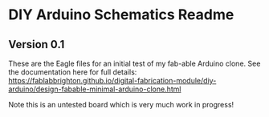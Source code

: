 # DIY Arduino Schematics Readme

## Version 0.1

These are the Eagle files for an initial test of my fab-able Arduino clone.
See the documentation here for full details:
https://fablabbrighton.github.io/digital-fabrication-module/diy-arduino/design-fabable-minimal-arduino-clone.html

Note this is an untested board which is very much work in progress!
